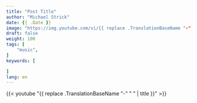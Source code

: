 ```yaml
---
title: "Post Title"
author: "Michael Strick"
date: {{ .Date }}
image: "https://img.youtube.com/vi/{{ replace .TranslationBaseName "-" " " | title }}/0.jpg"
draft: false
weight: 100
tags: [
    "music",
]
keywords: [

]
lang: en
---
```


{{< youtube "{{ replace .TranslationBaseName "-" " " | title }}" >}}
